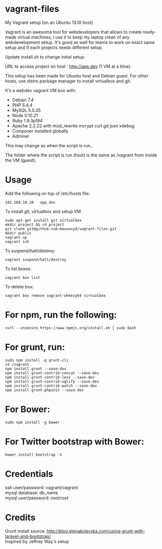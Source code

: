 vagrant-files
=============

My Vagrant setup (on an Ubuntu 13.10 host)  

Vagrant is an awesome tool for webdevelopers that allows to create ready-made virtual machines, I use it to keep my laptop clean of any webdevelopment setup. It's good as well for teams to work on exact same setup and if each projects needs different setup.  

Update install.sh to change initial setup.  

URL to access project on host : http://app.dev (1 VM at a time).  

This setup has been made for Ubuntu host and Debian guest. For other hosts, use distro package manager to install virtualbox and git.  

It's a webdev vagrant VM box with:  
* Debian 7.4
* PHP 5.4.4
* MySQL 5.5.35
* Node 0.10.21
* Ruby 1.9.3p194
* Apache 2.2.22 with mod_rewrite mcrypt curl gd json xdebug
* Composer installed globally
* Adminer  

This may change as when the script is run..  

The folder where the script is run (host) is the same as /vagrant from inside the VM (guest).  

# Usage
Add the following on top of /etc/hosts file:
```
192.168.10.10   app.dev
```
To install git, virtualbox and setup VM
```
sudo apt-get install git virtualbox
mkdir project && cd project
git clone git@github.com:maunoxyd/vagrant-files.git .
mkdir public
vagrant up
vagrant ssh
```
To suspend/halt/destroy:  
```
vagrant suspend/halt/destroy
```
To list boxes:
```
vagrant box list
```
To delete box:
```
vagrant box remove vagrant-wheezy64 virtualbox
```

# For npm, run the following:
```
curl --insecure https://www.npmjs.org/install.sh | sudo bash
```

# For grunt, run:
```
sudo npm install -g grunt-cli
cd /vagrant
npm install grunt --save-dev 
npm install grunt-contrib-concat --save-dev 
npm install grunt-contrib-less --save-dev 
npm install grunt-contrib-uglify --save-dev 
npm install grunt-contrib-watch --save-dev 
npm install grunt-phpunit --save-dev
```

# For Bower:
```
sudo npm install -g bower
```

# For Twitter bootstrap with Bower:
```
bower install bootstrap -S
```

# Credentials
ssh user/password: vagrant/vagrant  
mysql database: db_name  
mysql user/password: root/root  

# Credits
Grunt install source: http://blog.elenakolevska.com/using-grunt-with-laravel-and-bootstrap/  
Inspired by Jeffrey Way's setup  
